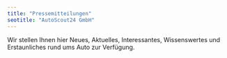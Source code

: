 ```yaml
---
title: "Pressemitteilungen"
seotitle: "AutoScout24 GmbH"
---
```

Wir stellen Ihnen hier Neues, Aktuelles, Interessantes, Wissenswertes und Erstaunliches rund ums Auto zur Verfügung.
